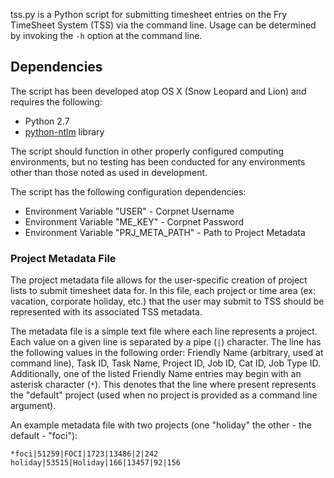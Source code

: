 tss.py is a Python script for submitting timesheet entries on the Fry TimeSheet System (TSS) via the command line.  Usage can be determined by invoking the `-h` option at the command line.

## Dependencies ##

The script has been developed atop OS X (Snow Leopard and Lion) and requires the following:

* Python 2.7
* [python-ntlm][ntlm] library

The script should function in other properly configured computing environments, but no testing has been conducted for any environments other than those noted as used in development.

The script has the following configuration dependencies:

* Environment Variable "USER" - Corpnet Username
* Environment Variable "ME_KEY" - Corpnet Password
* Environment Variable "PRJ_META_PATH" - Path to Project Metadata

### Project Metadata File ###

The project metadata file allows for the user-specific creation of project lists to submit timesheet data for.  In this file, each project or time area (ex: vacation, corporate holiday, etc.) that the user may submit to TSS should be represented with its associated TSS metadata.

The metadata file is a simple text file where each line represents a project.  Each value on a given line is separated by a pipe (`|`) character.  The line has the following values in the following order: Friendly Name (arbitrary, used at command line), Task ID, Task Name, Project ID, Job ID, Cat ID, Job Type ID.  Additionally, one of the listed Friendly Name entries may begin with an asterisk character (`*`).  This denotes that the line where present represents the "default" project (used when no project is provided as a command line argument).

An example metadata file with two projects (one "holiday" the other - the default - "foci"):

    *foci|51259|FOCI|1723|13486|2|242
    holiday|53515|Holiday|166|13457|92|156




[ntlm]: http://code.google.com/p/python-ntlm/



